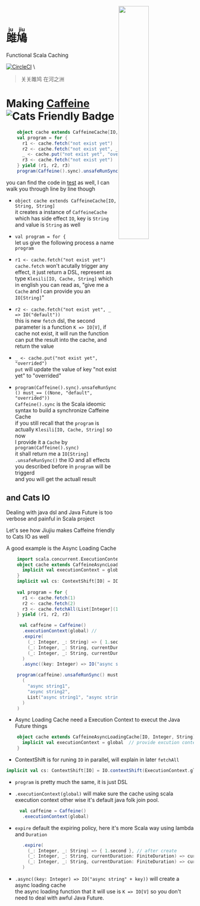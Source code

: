 [<img src=https://upload.wikimedia.org/wikipedia/commons/7/7e/Imperial_Encyclopaedia_-_Animal_Kingdom_-_pic009_-_%E9%9B%8E%E9%B3%A9%E5%9C%96.svg align="right" width=40%/>](https://en.wikisource.org/wiki/zh:%E5%8F%A4%E4%BB%8A%E5%9C%96%E6%9B%B8%E9%9B%86%E6%88%90/%E5%8D%9A%E7%89%A9%E5%BD%99%E7%B7%A8/%E7%A6%BD%E8%9F%B2%E5%85%B8/%E7%AC%AC011%E5%8D%B7)
<BR CLEAR=”left” /> 

# <ruby><rb>雎鳩</rb><rt>ju jiu</rt></ruby>

Functional Scala Caching

[![CircleCI](https://circleci.com/gh/jcouyang/jujiu.svg?style=svg)](https://circleci.com/gh/jcouyang/jujiu) \

> 关关雎鸠 在河之洲

# Making [Caffeine](https://github.com/ben-manes/caffeine) ![Cats Friendly Badge](https://typelevel.org/cats/img/cats-badge-tiny.png) 

```scala
    object cache extends CaffeineCache[IO, String, String]
    val program = for {
      r1 <- cache.fetch("not exist yet")
      r2 <- cache.fetch("not exist yet", _ => IO("default"))
      _ <- cache.put("not exist yet", "overrided")
      r3 <- cache.fetch("not exist yet")
    } yield (r1, r2, r3)
    program(Caffeine().sync).unsafeRunSync() must_== ((None, "default", "overrided"))
```
you can find the code in [test](https://github.com/jcouyang/jujiu/blob/master/src/test/scala/us/oyanglul/JujiuSpec.scala) as well, I can walk you through line by line though

- `object cache extends CaffeineCache[IO, String, String]` \
  it creates a instance of `CaffeineCache` which has side effect `IO`, key is `String` and value is `String` as well
- `val program = for {` \
let us give the following process a name `program`
- `r1 <- cache.fetch("not exist yet")` \
 `cache.fetch` won't acutally trigger any effect, it just return a DSL, represent as type `Klesili[IO, Cache, String]`
 which in english you can read as, "give me a `Cache` and I can provide you an `IO[String]`"

- `r2 <- cache.fetch("not exist yet", _ => IO("default"))` \
  this is new `fetch` dsl, the second parameter is a function `K => IO[V]`, if cache not exist, it will run the function can put the result into the cache, and return the value

- `_ <- cache.put("not exist yet", "overrided")` \
  `put` will update the value of key "not exist yet" to "overrided"

- `program(Caffeine().sync).unsafeRunSync() must_== ((None, "default", "overrided"))` \
  `Caffeine().sync` is the Scala ideomic syntax to build a synchronize Caffeine Cache \
  if you still recall that the `program` is actually `Klesili[IO, Cache, String]` so now \
  I provide it a `Cache` by `program(Caffeine().sync)` \
  it shall return me a `IO[String]`
  `.unsafeRunSync()` the IO and all effects you described before in `program` will be triggerd \
  and you will get the actuall result
  
## and Cats IO
Dealing with java dsl and Java Future is too verbose and painful in Scala project

Let's see how Jiujiu makes Caffeine friendly to Cats IO as well

A good example is the Async Loading Cache
```scala
    import scala.concurrent.ExecutionContext.Implicits.global
    object cache extends CaffeineAsyncLoadingCache[IO, Integer, String] {
      implicit val executionContext = global  // provide excution context for exec Future
    }
    implicit val cs: ContextShift[IO] = IO.contextShift(ExecutionContext.global) // context shift for parallel fetchAll
    
    val program = for {
      r1 <- cache.fetch(1)
      r2 <- cache.fetch(2)
      r3 <- cache.fetchAll(List[Integer](1, 2, 3))
    } yield (r1, r2, r3)

     val caffeine = Caffeine()
      .executionContext(global) //
      .expire(
        (_: Integer, _: String) => { 1.second }, // after create
        (_: Integer, _: String, currentDuration: FiniteDuration) => currentDuration, // after write
        (_: Integer, _: String, currentDuration: FiniteDuration) => currentDuration // after read
      )
      .async((key: Integer) => IO("async string" + key))

    program(caffeine).unsafeRunSync() must_== (
      (
        "async string1",
        "async string2",
        List("async string1", "async string2", "async string3")
      ) 
    )
```

- Async Loading Cache need a Execution Context to execut the Java Future things

```scala
    object cache extends CaffeineAsyncLoadingCache[IO, Integer, String] {
      implicit val executionContext = global  // provide excution context for exec Future
    }
```


- ContextShift is for runing `IO` in parallel, will explain in later `fetchAll`
```scala
implicit val cs: ContextShift[IO] = IO.contextShift(ExecutionContext.global)
```

- `program` is pretty much the same, it is just DSL

- `.executionContext(global)` will make sure the cache using scala execution context other wise it's default java folk join pool.
```scala
     val caffeine = Caffeine()
      .executionContext(global)
```

-  `expire` default the expiring policy, here it's more Scala way using lambda and `Duration`
```scala
      .expire(
        (_: Integer, _: String) => { 1.second }, // after create
        (_: Integer, _: String, currentDuration: FiniteDuration) => currentDuration, // after write
        (_: Integer, _: String, currentDuration: FiniteDuration) => currentDuration // after read
      )
```
- `.async((key: Integer) => IO("async string" + key))` will create a async loading cache \
the async loading function that it will use is `K => IO[V]` so you don't need to deal with awful Java Future.
